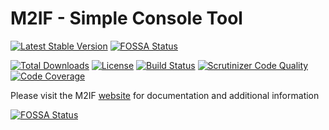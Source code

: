 # M2IF - Simple Console Tool

[![Latest Stable Version](https://img.shields.io/packagist/v/techdivision/import-cli-simple.svg?style=flat-square)](https://packagist.org/packages/techdivision/import-cli-simple) [![FOSSA Status](https://app.fossa.io/api/projects/git%2Bgithub.com%2Fwagnert%2Fimport-cli-simple.svg?type=shield)](https://app.fossa.io/projects/git%2Bgithub.com%2Fwagnert%2Fimport-cli-simple?ref=badge_shield)

 [![Total Downloads](https://img.shields.io/packagist/dt/techdivision/import-cli-simple.svg?style=flat-square)](https://packagist.org/packages/techdivision/import-cli-simple)
 [![License](https://img.shields.io/packagist/l/techdivision/import-cli-simple.svg?style=flat-square)](https://packagist.org/packages/techdivision/import-cli-simple)
 [![Build Status](https://img.shields.io/travis/techdivision/import-cli-simple/master.svg?style=flat-square)](http://travis-ci.org/techdivision/import-cli-simple)
 [![Scrutinizer Code Quality](https://img.shields.io/scrutinizer/g/techdivision/import-cli-simple/master.svg?style=flat-square)](https://scrutinizer-ci.com/g/techdivision/import-cli-simple/?branch=master) 
 [![Code Coverage](https://img.shields.io/scrutinizer/coverage/g/techdivision/import-cli-simple/master.svg?style=flat-square)](https://scrutinizer-ci.com/g/techdivision/import-cli-simple/?branch=master)

Please visit the M2IF [website](https://m2if.com) for documentation and additional information


[![FOSSA Status](https://app.fossa.io/api/projects/git%2Bgithub.com%2Fwagnert%2Fimport-cli-simple.svg?type=large)](https://app.fossa.io/projects/git%2Bgithub.com%2Fwagnert%2Fimport-cli-simple?ref=badge_large)